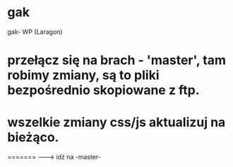 # gak
gak- WP (Laragon)

# przełącz się na brach - 'master', tam robimy zmiany, są to pliki bezpośrednio skopiowane z ftp.

# wszelkie zmiany css/js aktualizuj na bieżąco.
=======
---> idź na -master-

